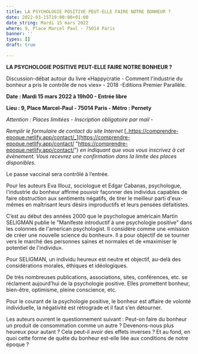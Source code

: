 ```yaml
---
title: LA PSYCHOLOGIE POSITIVE PEUT-ELLE FAIRE NOTRE BONHEUR ?
date: 2022-03-15T19:00:00+01:00
date_string: Mardi 15 mars 2022
where: 9, Place Marcel Paul - 75014 Paris
banner: ''
types: []
draft: true

---
```

**LA PSYCHOLOGIE POSITIVE PEUT-ELLE FAIRE NOTRE BONHEUR ?**

Discussion-débat autour du livre «Happycratie - Comment l'industrie du bonheur a pris le contrôle de nos vies» - 2018 -Editions Premier Parallèle.

**Date : Mardi 15 mars 2022 à 19h00 - Entrée libre**

**Lieu : 9, Place Marcel-Paul - 75014 Paris - Métro : Pernety**

_Attention : Places limitées - Inscription obligatoire par mail -_

_Remplir le formulaire de contact du site Internet_ [_https://comprendre-epoque.netlify.app/contact/_](https://comprendre-epoque.netlify.app/contact/ "https://comprendre-epoque.netlify.app/contact/") _en indiquant que vous vous inscrivez à cet évènement. Vous recevrez une confirmation dans la limite des places disponibles._

Le passe vaccinal sera contrôlé à l’entrée.

Pour les auteurs Eva Illouz, sociologue et Edgar Cabanas, psychologue, l'industrie du bonheur affirme pouvoir façonner des individus capables de faire obstruction aux sentiments négatifs, de tirer le meilleur parti d'eux-mêmes en maîtrisant leurs désirs improductifs et leurs pensées défaitistes.

C’est au début des années 2000 que le psychologue américain Martin SELIGMAN publie le "Manifeste introductif à une psychologie positive" dans les colonnes de l'american psychologist. Il considère comme une «mission de créer une nouvelle science du bonheur». Il a pour objectif de se tourner vers le marché des personnes saines et normales et de «maximiser le potentiel de l'individu».

Pour SELIGMAN, un individu heureux est neutre et objectif, au-delà des considérations morales, éthiques et idéologiques.

De très nombreuses publications, associations, sites, conférences, etc. se réclament aujourd’hui de la psychologie positive. Elles promettent bonheur, bien-être, optimisme, pleine conscience, etc.

Pour le courant de la psychologie positive, le bonheur est affaire de volonté individuelle, la négativité est rétrograde et il faut s’en détourner.

Les auteurs ouvrent le questionnement suivant : Peut-on faire du bonheur un produit de consommation comme un autre ? Devenons-nous plus heureux pour autant ? Cela peut-il avoir des effets inverses ? Et au fond, en quoi cette forme de quête du bonheur est-elle liée aux conditions de notre époque ?